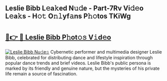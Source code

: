 ## Leslie Bibb L𝚎a𝚔ed N𝚞𝚍e - Part-7Rv Vi𝚍𝚎o L𝚎a𝚔s - H𝚘𝚝 O𝚗𝚕yf𝚊ns P𝚑𝚘tos TKiWg

# <h2><a href="http://kf6s7wx.oniu.top/?m=Leslie+Bibb">🔗👉 🔴 Leslie Bibb P𝚑ot𝚘𝚜 V𝚒d𝚎o</a></h2>

[![Leslie Bibb Nu𝚍e𝚜](https://i.imgur.com/0qMVB7G.gif)](http://kf6s7wx.oniu.top/?m=Leslie+Bibb)
Cybernetic performer and multimedia designer Leslie Bibb, celebrated for distributing dance and lifestyle inspiration through popular dance trends and brief videos. Leslie Bibb's public persona is marked by its friendly and genuine nature, but the mysteries of his private life remain a source of fascination.  
